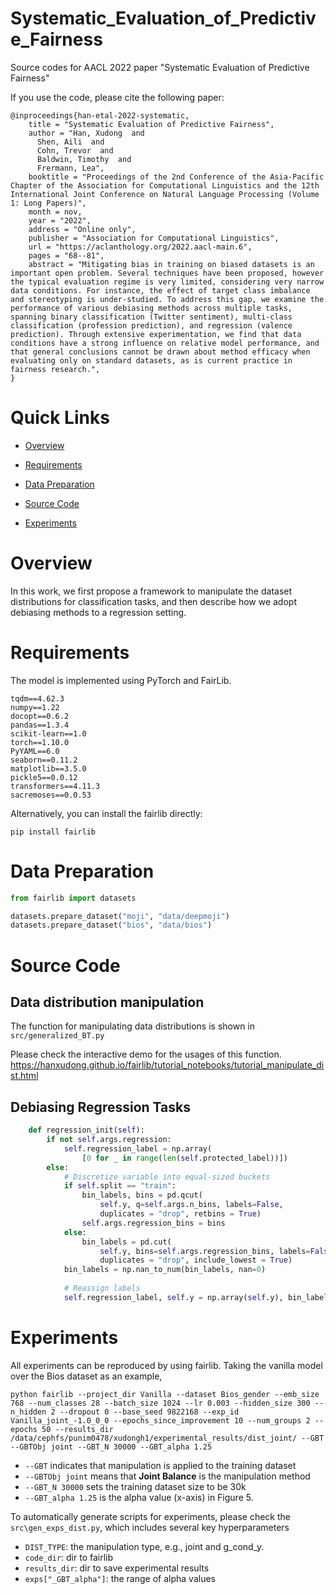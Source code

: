 # Systematic_Evaluation_of_Predictive_Fairness

Source codes for AACL 2022 paper "Systematic Evaluation of Predictive Fairness"

If you use the code, please cite the following paper:

```
@inproceedings{han-etal-2022-systematic,
    title = "Systematic Evaluation of Predictive Fairness",
    author = "Han, Xudong  and
      Shen, Aili  and
      Cohn, Trevor  and
      Baldwin, Timothy  and
      Frermann, Lea",
    booktitle = "Proceedings of the 2nd Conference of the Asia-Pacific Chapter of the Association for Computational Linguistics and the 12th International Joint Conference on Natural Language Processing (Volume 1: Long Papers)",
    month = nov,
    year = "2022",
    address = "Online only",
    publisher = "Association for Computational Linguistics",
    url = "https://aclanthology.org/2022.aacl-main.6",
    pages = "68--81",
    abstract = "Mitigating bias in training on biased datasets is an important open problem. Several techniques have been proposed, however the typical evaluation regime is very limited, considering very narrow data conditions. For instance, the effect of target class imbalance and stereotyping is under-studied. To address this gap, we examine the performance of various debiasing methods across multiple tasks, spanning binary classification (Twitter sentiment), multi-class classification (profession prediction), and regression (valence prediction). Through extensive experimentation, we find that data conditions have a strong influence on relative model performance, and that general conclusions cannot be drawn about method efficacy when evaluating only on standard datasets, as is current practice in fairness research.",
}

```

# Quick Links
+ [Overview](#overview)

+ [Requirements](#requirements)

+ [Data Preparation](#data-preparation)

+ [Source Code](#source-code)

+ [Experiments](#experiments)

# Overview

In this work, we first propose a framework to manipulate the dataset distributions for classification tasks, and then describe how we adopt debiasing methods to a regression setting.

# Requirements

The model is implemented using PyTorch and FairLib.

```
tqdm==4.62.3
numpy==1.22
docopt==0.6.2
pandas==1.3.4
scikit-learn==1.0
torch==1.10.0
PyYAML==6.0
seaborn==0.11.2
matplotlib==3.5.0
pickle5==0.0.12
transformers==4.11.3
sacremoses==0.0.53
```

Alternatively, you can install the fairlib directly:
```
pip install fairlib
```

# Data Preparation

```python
from fairlib import datasets

datasets.prepare_dataset("moji", "data/deepmoji")
datasets.prepare_dataset("bios", "data/bios")

```

# Source Code

## Data distribution manipulation

The function for manipulating data distributions is shown in `src/generalized_BT.py`

Please check the interactive demo for the usages of this function.
https://hanxudong.github.io/fairlib/tutorial_notebooks/tutorial_manipulate_dist.html

## Debiasing Regression Tasks

```python
    def regression_init(self):
        if not self.args.regression:
            self.regression_label = np.array(
                [0 for _ in range(len(self.protected_label))])
        else:
            # Discretize variable into equal-sized buckets
            if self.split == "train":
                bin_labels, bins = pd.qcut(
                    self.y, q=self.args.n_bins, labels=False, 
                    duplicates = "drop", retbins = True)
                self.args.regression_bins = bins
            else:
                bin_labels = pd.cut(
                    self.y, bins=self.args.regression_bins, labels=False, 
                    duplicates = "drop", include_lowest = True)
            bin_labels = np.nan_to_num(bin_labels, nan=0)
            
            # Reassign labels
            self.regression_label, self.y = np.array(self.y), bin_labels
```

# Experiments

All experiments can be reproduced by using fairlib. Taking the vanilla model over the Bios dataset as an example,
```
python fairlib --project_dir Vanilla --dataset Bios_gender --emb_size 768 --num_classes 28 --batch_size 1024 --lr 0.003 --hidden_size 300 --n_hidden 2 --dropout 0 --base_seed 9822168 --exp_id Vanilla_joint_-1.0_0_0 --epochs_since_improvement 10 --num_groups 2 --epochs 50 --results_dir /data/cephfs/punim0478/xudongh1/experimental_results/dist_joint/ --GBT --GBTObj joint --GBT_N 30000 --GBT_alpha 1.25 
```

- `--GBT` indicates that manipulation is applied to the training dataset
- `--GBTObj joint` means that **Joint Balance** is the manipulation method
- `--GBT_N 30000` sets the training dataset size to be 30k
- `--GBT_alpha 1.25` is the alpha value (x-axis) in Figure 5. 

To automatically generate scripts for experiments, please check the `src\gen_exps_dist.py`, which includes several key hyperparameters
- `DIST_TYPE`: the manipulation type, e.g., joint and g_cond_y.
- `code_dir`: dir to fairlib
- `results_dir`: dir to save experimental results
- `exps["_GBT_alpha"]`: the range of alpha values
